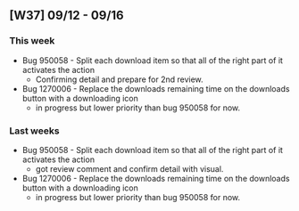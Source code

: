 ## [W37] 09/12 - 09/16 ##

### This week ###
- Bug 950058 - Split each download item so that all of the right part of it activates the action
  - Confirming detail and prepare for 2nd review.
- Bug 1270006 - Replace the downloads remaining time on the downloads button with a downloading icon 
  - in progress but lower priority than bug 950058 for now.



### Last weeks ###
- Bug 950058 - Split each download item so that all of the right part of it activates the action
  - got review comment and confirm detail with visual.
- Bug 1270006 - Replace the downloads remaining time on the downloads button with a downloading icon 
  - in progress but lower priority than bug 950058 for now.
